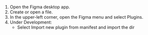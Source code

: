 1. Open the Figma desktop app.
2. Create or open a file.
3. In the upper-left corner, open the Figma menu and select Plugins.
4. Under Development:
    - Select Import new plugin from manifest and import the dir
